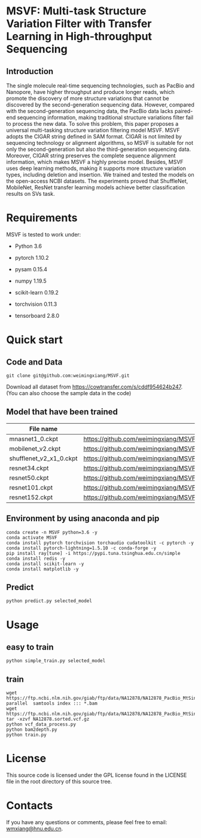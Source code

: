 # MSVF: Multi-task Structure Variation Filter with Transfer Learning in High-throughput Sequencing

## Introduction
The single molecule real-time sequencing technologies, such as PacBio and Nanopore, have higher throughput and produce longer reads, which promote the discovery of more structure variations that cannot be discovered by the second-generation sequencing data.
However, compared with the second-generation sequencing data, the PacBio data lacks paired-end sequencing information, making traditional structure variations filter fail to process the new data. To solve this problem, this paper proposes a universal multi-tasking structure variation filtering model MSVF.
MSVF adopts the CIGAR string defined in SAM format. CIGAR is not limited by sequencing technology or alignment algorithms, so MSVF is suitable for not only the second-generation but also the third-generation sequencing data. Moreover, CIGAR string preserves the complete sequence alignment information, which makes MSVF a highly precise model.
Besides, MSVF uses deep learning methods, making it supports more structure variation types, including deletion and insertion.
We trained and tested the models on the open-access NCBI datasets. The experiments proved that ShuffleNet, MobileNet, ResNet transfer learning models achieve better classification results on SVs task.

# Requirements
MSVF is tested to work under:

* Python 3.6

* pytorch 1.10.2

* pysam 0.15.4

* numpy 1.19.5

* scikit-learn 0.19.2

* torchvision 0.11.3

* tensorboard 2.8.0

# Quick start

## Code and Data
```shell
git clone git@github.com:weimingxiang/MSVF.git
```

Download all dataset from https://cowtransfer.com/s/cddf954624b247. (You can also choose the sample data in the code)

## Model that have been trained
| File name  | URL |
| ------------- | ------------- |
| mnasnet1_0.ckpt  | https://github.com/weimingxiang/MSVF/releases/download/model/mnasnet1_0.ckpt  |
| mobilenet_v2.ckpt  | https://github.com/weimingxiang/MSVF/releases/download/model/mobilenet_v2.ckpt  |
| shufflenet_v2_x1_0.ckpt  | https://github.com/weimingxiang/MSVF/releases/download/model/shufflenet_v2_x1_0.ckpt  |
| resnet34.ckpt  | https://github.com/weimingxiang/MSVF/releases/download/model/resnet34.ckpt  |
| resnet50.ckpt  | https://github.com/weimingxiang/MSVF/releases/download/model/resnet50.ckpt  |
| resnet101.ckpt  | https://github.com/weimingxiang/MSVF/releases/download/model/resnet101.ckpt  |
| resnet152.ckpt  | https://github.com/weimingxiang/MSVF/releases/download/model/resnet152.ckpt  |

## Environment by using anaconda and pip
```shell
conda create -n MSVF python=3.6 -y
conda activate MSVF
conda install pytorch torchvision torchaudio cudatoolkit -c pytorch -y
conda install pytorch-lightning=1.5.10 -c conda-forge -y
pip install ray[tune] -i https://pypi.tuna.tsinghua.edu.cn/simple
conda install redis -y
conda install scikit-learn -y
conda install matplotlib -y
```

## Predict
```python
python predict.py selected_model
```
# Usage

## easy to train
```
python simple_train.py selected_model
```
## train
```
wget https://ftp.ncbi.nlm.nih.gov/giab/ftp/data/NA12878/NA12878_PacBio_MtSinai/sorted_final_merged.bam
parallel  samtools index ::: *.bam
wget https://ftp.ncbi.nlm.nih.gov/giab/ftp/data/NA12878/NA12878_PacBio_MtSinai/NA12878.sorted.vcf.gz
tar -xzvf NA12878.sorted.vcf.gz
python vcf_data_process.py
python bam2depth.py
python train.py
```

# License
This source code is licensed under the GPL license found in the LICENSE file in the root directory of this source tree.

# Contacts
If you have any questions or comments, please feel free to email: wmxiang@hnu.edu.cn.
